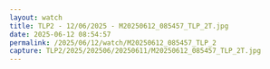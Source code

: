 ```yaml
---
layout: watch
title: TLP2 - 12/06/2025 - M20250612_085457_TLP_2T.jpg
date: 2025-06-12 08:54:57
permalink: /2025/06/12/watch/M20250612_085457_TLP_2
capture: TLP2/2025/202506/20250611/M20250612_085457_TLP_2T.jpg
---
```

